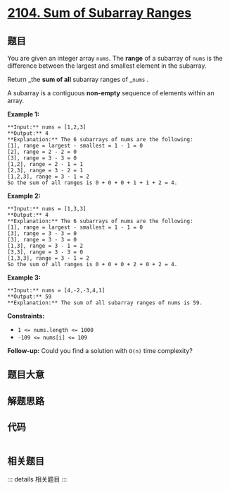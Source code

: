 # [2104. Sum of Subarray Ranges](https://leetcode.com/problems/sum-of-subarray-ranges)

## 题目

You are given an integer array `nums`. The **range** of a subarray of `nums`
is the difference between the largest and smallest element in the subarray.

Return _the **sum of all** subarray ranges of _`nums` _._

A subarray is a contiguous **non-empty** sequence of elements within an array.



**Example 1:**

    
    
    **Input:** nums = [1,2,3]
    **Output:** 4
    **Explanation:** The 6 subarrays of nums are the following:
    [1], range = largest - smallest = 1 - 1 = 0 
    [2], range = 2 - 2 = 0
    [3], range = 3 - 3 = 0
    [1,2], range = 2 - 1 = 1
    [2,3], range = 3 - 2 = 1
    [1,2,3], range = 3 - 1 = 2
    So the sum of all ranges is 0 + 0 + 0 + 1 + 1 + 2 = 4.

**Example 2:**

    
    
    **Input:** nums = [1,3,3]
    **Output:** 4
    **Explanation:** The 6 subarrays of nums are the following:
    [1], range = largest - smallest = 1 - 1 = 0
    [3], range = 3 - 3 = 0
    [3], range = 3 - 3 = 0
    [1,3], range = 3 - 1 = 2
    [3,3], range = 3 - 3 = 0
    [1,3,3], range = 3 - 1 = 2
    So the sum of all ranges is 0 + 0 + 0 + 2 + 0 + 2 = 4.
    

**Example 3:**

    
    
    **Input:** nums = [4,-2,-3,4,1]
    **Output:** 59
    **Explanation:** The sum of all subarray ranges of nums is 59.
    



**Constraints:**

  * `1 <= nums.length <= 1000`
  * `-109 <= nums[i] <= 109`



**Follow-up:** Could you find a solution with `O(n)` time complexity?


## 题目大意

## 解题思路

## 代码

```javascript

```

## 相关题目

::: details 相关题目
:::
